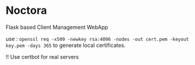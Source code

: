 # Noctora

Flask based Client Management WebApp

use : ```openssl req -x509 -newkey rsa:4096 -nodes -out cert.pem -keyout key.pem -days 365```
to generate local certificates.


!! Use certbot for real servers
